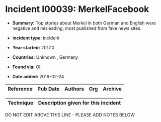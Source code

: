 # Incident I00039: MerkelFacebook

* **Summary:** Top stories about Merkel in both German and English were negative and misleading, most published from fake news sites.

* **incident type**: incident

* **Year started:** 2017.0

* **Countries:** Unknown , Germany

* **Found via:** OII

* **Date added:** 2019-02-24


| Reference | Pub Date | Authors | Org | Archive |
| --------- | -------- | ------- | --- | ------- |

 

| Technique | Description given for this incident |
| --------- | ------------------------- |


DO NOT EDIT ABOVE THIS LINE - PLEASE ADD NOTES BELOW